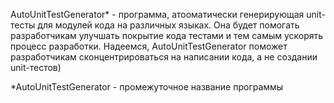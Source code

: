 AutoUnitTestGenerator* - программа, атооматически генерирующая unit-тесты для модулей кода на различных языках. Она будет помогать разработчикам улучшать покрытие кода тестами и тем самым ускорять процесс разработки. 
Надеемся, AutoUnitTestGenerator поможет разработчикам сконцентрироваться на написании кода, а не создании unit-тестов)

*AutoUnitTestGenerator - промежуточное название программы
